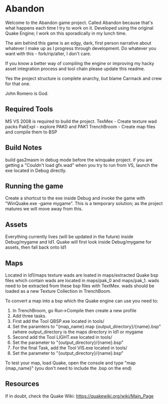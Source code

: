 # Abandon
Welcome to the Abandon game project. Called Abandon because that's what happens each time I try to work on it.
Developed using the original Quake Engine; I work on this sporadically in my lunch time.

The aim behind this game is an edgy, dark, first person narrative about whatever I make up as I progress through development.
Do whatever you want with this - fork/rip/alter, I don't care.

If you know a better way of compiling the engine or improving my hacky asset integration process and tool chain please update this readme.

Yes the project structure is complete anarchy, but blame Carmack and crew for that one.

John Romero is God.

## Required Tools
MS VS 2008 is required to build the project.
TexMex - Create texture wad packs
PakExpl - explore PAK0 and PAK1
TrenchBroom - Create map files and compile them to BSP

## Build Notes
build gas2masm in debug mode before the winquake project.
if you are getting a "Couldn't load gfx.wad" when you try to run from VS, launch the exe located in Debug directly.

## Running the game
Create a shortcut to the exe inside Debug and invoke the game with "WinQuake.exe -game mygame".
This is a temporary solution; as the project matures we will move away from this.

## Assets
Everything currently lives (will be updated in the future) inside Debug/mygame and Id1.
Quake will first look inside Debug/mygame for assets, then fall back onto Id1

## Maps
Located in Id1/maps
texture wads are loated in maps/extracted
Quake bsp files which contain wads are located in maps/pak_0 and maps/pak_1.
wads need to be extracted from these bsp files with TextMex.
wads should be loaded as a new Texture Collection in TrenchBoom.

To convert a map into a bsp which the Quake engine can use you need to:
1. In TrenchBroom, go Run->Compile then create a new profile
2. Add three tasks.
3. First add the Tool QBSP.exe located in tools/
4. Set the paramters to "{map_name}.map {output_directory}/{name}.bsp" (where output_directory is the maps directory in Id1 or mygame
5. Second add the Tool LIGHT.exe located in tools/
6. Set the parameter to "{output_directory}/{name}.bsp"
7. For the final Task, add the Tool VIS.exe located in tools/
8. Set the parameter to "{output_directory}/{name}.bsp"

To test your map, load Quake, open the console and type "map {map_name}" (you don't need to include the .bsp on the end)

## Resources
If in doubt, check the Quake Wiki: https://quakewiki.org/wiki/Main_Page
